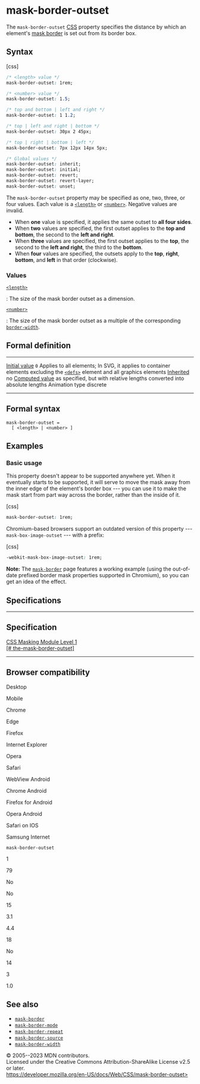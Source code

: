 mask-border-outset
==================

The `mask-border-outset`
[CSS](https://developer.mozilla.org/en-US/docs/Web/CSS) property
specifies the distance by which an element\'s [mask border](mask-border.md)
is set out from its border box.

Syntax
------

[css]

```css
/* <length> value */
mask-border-outset: 1rem;

/* <number> value */
mask-border-outset: 1.5;

/* top and bottom | left and right */
mask-border-outset: 1 1.2;

/* top | left and right | bottom */
mask-border-outset: 30px 2 45px;

/* top | right | bottom | left */
mask-border-outset: 7px 12px 14px 5px;

/* Global values */
mask-border-outset: inherit;
mask-border-outset: initial;
mask-border-outset: revert;
mask-border-outset: revert-layer;
mask-border-outset: unset;
```

The `mask-border-outset` property may be specified as one, two, three,
or four values. Each value is a [`<length>`](length.md) or
[`<number>`](number.md). Negative values are invalid.

- When **one** value is specified, it applies the same outset to **all
    four sides**.
- When **two** values are specified, the first outset applies to the
    **top and bottom**, the second to the **left and right**.
- When **three** values are specified, the first outset applies to the
    **top**, the second to the **left and right**, the third to the
    **bottom**.
- When **four** values are specified, the outsets apply to the
    **top**, **right**, **bottom**, and **left** in that order
    (clockwise).

### Values

[`<length>`](length.md)

:   The size of the mask border outset as a dimension.

[`<number>`](number.md)

:   The size of the mask border outset as a multiple of the
    corresponding [`border-width`](border-width.md).

Formal definition
-----------------

  ---------------------------------- ----------------------------------------------------------------------------------------------------------------------------------------------------------------------------------
  [Initial value](initial_value.md)     `0`
  Applies to                         all elements; In SVG, it applies to container elements excluding the [`<defs>`](https://developer.mozilla.org/en-US/docs/Web/SVG/Element/defs) element and all graphics elements
  [Inherited](inheritance.md)           no
  [Computed value](computed_value.md)   as specified, but with relative lengths converted into absolute lengths
  Animation type                     discrete
  ---------------------------------- ----------------------------------------------------------------------------------------------------------------------------------------------------------------------------------

Formal syntax
-------------

```
mask-border-outset = 
  [ <length> | <number> ]  
```

Examples
--------

### Basic usage

This property doesn\'t appear to be supported anywhere yet. When it
eventually starts to be supported, it will serve to move the mask away
from the inner edge of the element\'s border box --- you can use it to
make the mask start from part way across the border, rather than the
inside of it.

[css]

```css
mask-border-outset: 1rem;
```

Chromium-based browsers support an outdated version of this property ---
`mask-box-image-outset` --- with a prefix:

[css]

```css
-webkit-mask-box-image-outset: 1rem;
```

**Note:** The [`mask-border`](mask-border.md) page features a working
example (using the out-of-date prefixed border mask properties supported
in Chromium), so you can get an idea of the effect.

Specifications
--------------

  -----------------------------------------------------------------------------------------------

Specification
  -----------------------------------------------------------------------------------------------

  [CSS Masking Module Level 1\
  [\#
  the-mask-border-outset]](https://drafts.fxtf.org/css-masking/#the-mask-border-outset)

  -----------------------------------------------------------------------------------------------

Browser compatibility
---------------------

Desktop

Mobile

Chrome

Edge

Firefox

Internet Explorer

Opera

Safari

WebView Android

Chrome Android

Firefox for Android

Opera Android

Safari on IOS

Samsung Internet

`mask-border-outset`

1

79

No

No

15

3.1

4.4

18

No

14

3

1.0

See also
--------

- [`mask-border`](mask-border.md)
- [`mask-border-mode`](mask-border-mode.md)
- [`mask-border-repeat`](mask-border-repeat.md)
- [`mask-border-source`](mask-border-source.md)
- [`mask-border-width`](mask-border-width.md)

© 2005--2023 MDN contributors.\
Licensed under the Creative Commons Attribution-ShareAlike License v2.5
or later.\
https://developer.mozilla.org/en-US/docs/Web/CSS/mask-border-outset>
